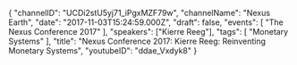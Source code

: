 {
    "channelID": "UCDi2stU5yj71_iPgxMZF79w",
    "channelName": "Nexus Earth",
    "date": "2017-11-03T15:24:59.000Z",
    "draft": false,
    "events": [
        "The Nexus Conference 2017"
    ],
    "speakers": ["Kierre Reeg"],
    "tags": [
        "Monetary Systems"
    ],
    "title": "Nexus Conference 2017: Kierre Reeg: Reinventing Monetary Systems",
    "youtubeID": "ddae_Vxdyk8"
}
